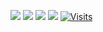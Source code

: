 [<img src="https://img.shields.io/badge/Gmail-D14836?style=for-the-badge&logo=gmail&logoColor=white">](https://mail.google.com/mail/?view=cm&fs=1&to=deepaliithakurr@gmail.com)
[<img src="https://img.shields.io/badge/linkedin-%230077B5.svg?&style=for-the-badge&logo=linkedin&logoColor=white">](https://www.linkedin.com/in/deepali-thakur/)
[<img src="https://img.shields.io/badge/twitter-%230077B5.svg?&style=for-the-badge&logo=linkedin&logoColor=white">](https://twitter.com/drowsycoderr)
[<img src="https://img.shields.io/badge/Link%20to%20the%20portfolio-8A2BE2">](https://deepalithakur.netlify.app/)
[![Visits](https://komarev.com/ghpvc/?username=deepalii05&logo=GitHub&label=github%20visits&color=336699&logoColor=white&style=flat-square)](https://github.com/deepalii05)
